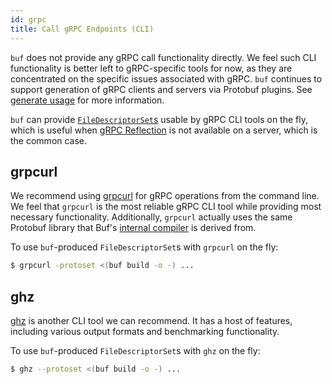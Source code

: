 ```yaml
---
id: grpc
title: Call gRPC Endpoints (CLI)
---
```


`buf` does not provide any gRPC call functionality directly. We feel such CLI functionality
is better left to gRPC-specific tools for now, as they are concentrated on the specific
issues associated with gRPC. `buf` continues to support generation of gRPC clients and servers
via Protobuf plugins. See [generate usage](../generate/usage.md) for more information.

`buf` can provide [`FileDescriptorSet`s](https://github.com/protocolbuffers/protobuf/blob/master/src/google/protobuf/descriptor.proto)
usable by gRPC CLI tools on the fly, which is useful when [gRPC Reflection](https://github.com/grpc/grpc/blob/master/doc/server-reflection.md)
is not available on a server, which is the common case.

## grpcurl

We recommend using [grpcurl](https://github.com/fullstorydev/grpcurl) for gRPC operations
from the command line. We feel that `grpcurl` is the most reliable gRPC CLI tool while
providing most necessary functionality. Additionally, `grpcurl` actually uses the same
Protobuf library that Buf's [internal compiler](../build/internal-compiler.md)
is derived from.

To use `buf`-produced `FileDescriptorSet`s with `grpcurl` on the fly:

```sh
$ grpcurl -protoset <(buf build -o -) ...
```

## ghz

[ghz](https://ghz.sh) is another CLI tool we can recommend. It has a host of features, including various
output formats and benchmarking functionality.

To use `buf`-produced `FileDescriptorSet`s with `ghz` on the fly:

```sh
$ ghz --protoset <(buf build -o -) ...
```

[filedescriptorset]: https://github.com/protocolbuffers/protobuf/blob/master/src/google/protobuf/descriptor.proto
